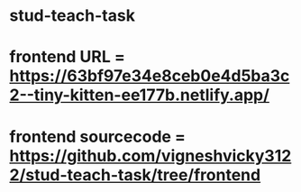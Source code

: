 # stud-teach-task
# frontend URL = https://63bf97e34e8ceb0e4d5ba3c2--tiny-kitten-ee177b.netlify.app/
# frontend sourcecode = https://github.com/vigneshvicky3122/stud-teach-task/tree/frontend
